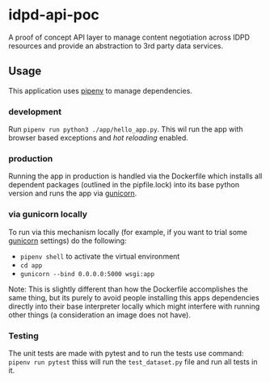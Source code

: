 # idpd-api-poc
A proof of concept API layer to manage content negotiation across IDPD resources and provide an abstraction to 3rd party data services.

## Usage

This application uses [pipenv](https://pypi.org/project/pipenv/) to manage dependencies.

### development

Run `pipenv run python3 ./app/hello_app.py`. This wil run the app with browser based exceptions and _hot reloading_ enabled.

### production

Running the app in production is handled via the Dockerfile which installs all dependent packages (outlined in the pipfile.lock) into its base python version and runs the app via [gunicorn](https://gunicorn.org/).

### via gunicorn locally

To run via this mechanism locally (for example, if you want to trial some [gunicorn](https://gunicorn.org/) settings) do the following:

- `pipenv shell` to activate the virtual environment
- `cd app`
- `gunicorn --bind 0.0.0.0:5000 wsgi:app`

Note: This is slightly different than how the Dockerfile accomplishes the same thing, but its purely to avoid people installing this apps dependencies directly into their base interpreter locally which might interfere with running other things (a consideration an image does not have).


### Testing

The unit tests are made with pytest and to run the tests use command: `pipenv run pytest` thiss will run the `test_dataset.py` file and run all tests in it.
